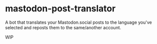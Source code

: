 # mastodon-post-translator
A bot that translates your Mastodon.social posts to the language you've selected and reposts them to the same/another account.

WIP